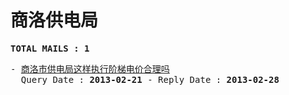 # 商洛供电局
<pre><b>TOTAL MAILS : 1</b></pre>
<pre>
- <a href="../../categories/mails/1604.md">商洛市供电局这样执行阶梯电价合理吗</a><br/>  Query Date : <b>2013-02-21</b> - Reply Date : <b>2013-02-28</b>
</pre>
